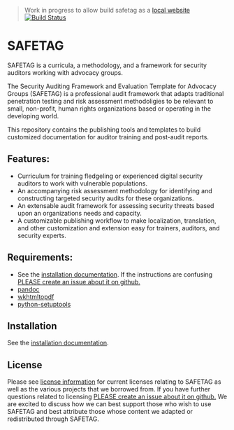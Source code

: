 > Work in progress to allow build safetag as a [local website](https://contentascode.github.io/SAFETAG/) [![Build Status](https://travis-ci.org/contentascode/SAFETAG.svg?branch=master)](https://travis-ci.org/contentascode/SAFETAG)

# SAFETAG

SAFETAG is a curricula, a methodology, and a framework for security auditors working with advocacy groups.

The Security Auditing Framework and Evaluation Template for Advocacy Groups (SAFETAG) is a professional audit framework that adapts traditional penetration testing and risk assessment methodoligies to be relevant to small, non-profit, human rights organizations based or operating in the developing world.

This repository contains the publishing tools and templates to build customized documentation for auditor training and post-audit reports.

## Features:

  * Curriculum for training fledgeling or experienced digital security auditors to work with vulnerable populations.
  * An accompanying risk assessment methodology for identifying and constructing targeted security audits for these organizations.
  * An extensable audit framework for assessing security threats based upon an organizations needs and capacity.
  * A customizable publishing workflow to make localization, translation, and other customization and extension easy for trainers, auditors, and security experts.

## Requirements:

  * See the [installation documentation](INSTALL.md). If the instructions are confusing [PLEASE create an issue about it on github.](https://github.com/OpenInternet/SAFETAG/issues)
  * [pandoc](http://johnmacfarlane.net/pandoc/)
  * [wkhtmltopdf](http://wkhtmltopdf.org)
  * [python-setuptools](https://pypi.python.org/pypi/setuptools)

## Installation

See the [installation documentation](INSTALL.md).

## License

Please see [license information](en/document_matter/license.md) for current licenses relating to SAFETAG as well as the various projects that we borrowed from. If you have further questions related to licensing [PLEASE create an issue about it on github.](https://github.com/OpenInternet/SAFETAG/issues) We are excited to discuss how we can best support those who wish to use SAFETAG and best attribute those whose content we adapted or redistributed through SAFETAG.

